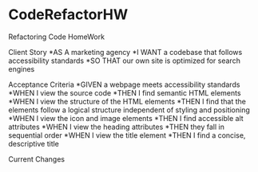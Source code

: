 # CodeRefactorHW

Refactoring Code HomeWork

Client Story 
*AS A marketing agency
*I WANT a codebase that follows accessibility standards
*SO THAT our own site is optimized for search engines

Acceptance Criteria
*GIVEN a webpage meets accessibility standards
*WHEN I view the source code
*THEN I find semantic HTML elements
*WHEN I view the structure of the HTML elements
*THEN I find that the elements follow a logical structure independent of styling and positioning
*WHEN I view the icon and image elements
*THEN I find accessible alt attributes
*WHEN I view the heading attributes
*THEN they fall in sequential order
*WHEN I view the title element
*THEN I find a concise, descriptive title

Current Changes
